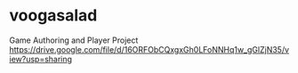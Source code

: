 # voogasalad

Game Authoring and Player Project
 https://drive.google.com/file/d/16ORFObCQxgxGh0LFoNNHq1w_gGlZjN35/view?usp=sharing